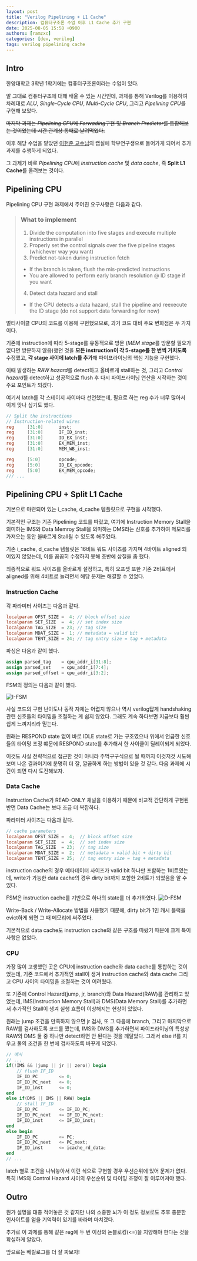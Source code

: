 ```yaml
---
layout: post
title: "Verilog Pipelining + L1 Cache"
description: 컴퓨터구조론 수업 이후 L1 Cache 추가 구현
date: 2025-08-05 15:58 +0900
authors: [ramzxc]
categories: [dev, verilog]
tags: verilog pipelining cache
---
```


## Intro
한양대학교 3학년 1학기에는 컴퓨터구조론이라는 수업이 있다.

말 그대로 컴퓨터구조에 대해 배울 수 있는 시간인데, 과제를 통해 Verilog를 이용하여 차례대로 *ALU*, *Single-Cycle CPU*, *Multi-Cycle CPU*, 그리고 *Pipelining CPU*를 구현해 보았다.

~~마지막 과제는 *Pipelining CPU*에 *Forwading*구현 및 *Branch Predictor*를 통합해보는 것이었는데 시간 관계상 통째로 날려먹었다.~~

이후 해당 수업을 맡았던 [이헌준 교수님](https://hunjunlee.github.io/)의 랩실에 학부연구생으로 들어가게 되어서 추가 과제를 수행하게 되었다.

그 과제가 바로 *Pipelining CPU*에 *instruction cache* 및 *data cache*, 즉 **Split L1 Cache**를 올려보는 것이다.

## Pipelining CPU
Pipelining CPU 구현 과제에서 주어진 요구사항은 다음과 같다.

> ### What to implement
> 1. Divide the computation into five stages and execute multiple instructions in parallel
> 2. Properly set the control signals over the five pipeline stages (whichever way you want)
> 3. Predict not-taken during instruction fetch
> - If the branch is taken, flush the mis-predicted instructions
> - You are allowed to perform early branch resolution @ ID stage if you want
> 4. Detect data hazard and stall
> - If the CPU detects a data hazard, stall the pipeline and reexecute the ID stage (do not support data forwarding for now)

멀티사이클 CPU의 코드를 이용해 구현했으므로, 과거 코드 대비 주요 변화점은 두 가지이다.

기존에 instruction에 따라 5-stage를 유동적으로 방문 (*MEM stage*를 방문할 필요가 없다면 방문하지 않음)했던 것을 **모든 instruction이 각 5-stage를 한 번씩 거치도록** 수정했고, **각 stage 사이에 latch를 추가**해 파이프라이닝의 핵심 기능을 구현했다.

이때 발생하는 *RAW hazard*를 detect하고 올바르게 stall하는 것, 그리고 *Control hazard*를 detect하고 성공적으로 flush 후 다시 파이프라이닝 연산을 시작하는 것이 주요 포인트가 되겠다.

여기서 latch를 각 스테이지 사이마다 선언했는데, 필요로 하는 reg 수가 너무 많아서 이게 맞나 싶기도 했다.

```verilog
// Split the instructions
// Instruction-related wires
reg     [31:0]      inst;
reg     [31:0]      IF_ID_inst;
reg     [31:0]      ID_EX_inst;
reg     [31:0]      EX_MEM_inst;
reg     [31:0]	    MEM_WB_inst;

reg     [5:0]       opcode;
reg     [5:0]       ID_EX_opcode;
reg     [5:0]	    EX_MEM_opcode;
/// ...
```

## Pipelining CPU + Split L1 Cache
기본으로 마련되어 있는 i_cache, d_cache 템플릿으로 구현을 시작했다.

기본적인 구조는 기존 Pipelining 코드를 따랐고, 여기에 Instruction Memory Stall을 의미하는 IMS와 Data Memroy Stall을 의미하는 DMS라는 신호를 추가하여 메모리를 가져오는 동안 올바르게 Stall될 수 있도록 해주었다.

기존 i_cache, d_cache 템플릿은 16비트 워드 사이즈를 가지며 4바이트 aligned 되어있지 않았는데, 이를 꼼꼼히 수정하지 못해 초반에 삽질을 좀 했다.

최종적으로 워드 사이즈를 올바르게 설정하고, 특히 오프셋 또한 기존 2비트에서 aligned를 위해 4비트로 늘리면서 해당 문제는 해결할 수 있었다.

### Instruction Cache
각 파라미터 사이즈는 다음과 같다.
```verilog
localparam OFST_SIZE =  4; // block offset size
localparam SET_SIZE  =  4; // set index size
localparam TAG_SIZE  = 23; // tag size
localparam MDAT_SIZE =  1; // metadata = valid bit
localparam TENT_SIZE = 24; // tag entry size = tag + metadata
```
파싱은 다음과 같이 했다.
```verilog
assign parsed_tag    = cpu_addr_i[31:8];
assign parsed_set    = cpu_addr_i[7:4];
assign parsed_offset = cpu_addr_i[3:2];
```
FSM의 정의는 다음과 같이 했다.

![I-FSM](/assets/img/202508041/I-FSM.png)

사실 코드의 구현 난이도나 동작 자체는 어렵지 않으나 역시 verilog답게 handshaking 관련 신호들의 타이밍을 조절하는 게 쉽지 않았다. 그래도 계속 하다보면 지금보다 훨씬 쉽게 느껴지리라 믿는다.

원래는 RESPOND state 없이 바로 IDLE state로 가는 구조였으나 위에서 언급한 신호들의 타이밍 조정 떄문에 RESPOND state를 추가해서 한 사이클이 딜레이되게 되었다. 

이것도 사실 전략적으로 접근한 것이 아니라 주먹구구식으로 될 때까지 이것저것 시도해보며 나온 결과이기에 분명히 더 잘, 깔끔하게 하는 방법이 있을 것 같다. 다음 과제에 시간이 되면 다시 도전해보자.

### Data Cache
Instruction Cache가 READ-ONLY 채널을 이용하기 때문에 비교적 간단하게 구현된 반면 Data Cache는 보다 조금 더 복잡하다.

파라미터 사이즈는 다음과 같다.
```verilog
// cache parameters
localparam OFST_SIZE =  4;  // block offset size
localparam SET_SIZE  =  4;  // set index size
localparam TAG_SIZE  = 23;  // tag size
localparam MDAT_SIZE =  2;  // metadata = valid bit + dirty bit
localparam TENT_SIZE = 25;  // tag entry size = tag + metadata
```

instruction cache의 경우 메타데이터 사이즈가 valid bit 하나만 포함하는 1비트였는데, write가 가능한 data cache의 경우 dirty bit까지 포함한 2비트가 되었음을 알 수 있다.

FSM은 instruction cache를 기반으로 하나의 state를 더 추가하였다.
![D-FSM](/assets/img/202508041/D-FSM.png)

Write-Back / Write-Allocate 방법을 사용했기 때문에, dirty bit가 1인 캐시 블럭을 evict하게 되면 그 때 메모리에 써주었다.

기본적으로 data cache도 instruction cache와 같은 구조를 따랐기 때문에 크게 특이사항은 없었다.

### CPU
가장 많이 고생했던 곳은 CPU에 instruction cache와 data cache를 통합하는 것이었는데, 기존 코드에서 추가적인 stall이 생겨 instruction cache와 data cache 그리고 CPU 사이의 타이밍을 조절하는 것이 어려웠다.

또 기존에 Control Hazard(jump, jr, branch)와 Data Hazard(RAW)를 관리하고 있었는데, IMS(Instruction Memory Stall)과 DMS(Data Memory Stall)를 추가하면서 추가적인 Stall이 생겨 실행 흐름이 이상해지는 현상이 있었다.

원래는 jump 조건을 만족하지 않으면 jr 검사, 또 그 다음에 branch, 그리고 마지막으로 RAW를 검사하도록 코드를 짰는데, IMS와 DMS를 추가하면서 파이프라이닝의 특성상 RAW와 DMS 둘 중 하나만 detect하면 안 된다는 것을 깨달았다. 그래서 else if를 지우고 둘의 조건을 한 번에 검사하도록 바꾸게 되었다.

```verilog
// 예시
// ...
if(!IMS && (jump || jr || zero)) begin
	// flush IF_ID
	IF_ID_PC        <= 0;
	IF_ID_PC_next   <= 0;
	IF_ID_inst      <= 0;
end
else if(DMS || IMS || RAW) begin
	// stall IF_ID
	IF_ID_PC        <= IF_ID_PC;
	IF_ID_PC_next   <= IF_ID_PC_next;
	IF_ID_inst      <= IF_ID_inst;
end
else begin
	IF_ID_PC        <= PC;
	IF_ID_PC_next   <= PC_next;
	IF_ID_inst      <= icache_rd_data;
end
// ...
```
latch 별로 조건을 나눠놓아서 이런 식으로 구현할 경우 우선순위에 있어 문제가 없다. 특히 IMS와 Control Hazard 사이의 우선순위 및 타이밍 조정이 잘 이루어져야 했다.

## Outro
뭔가 설명을 대충 적어놓은 것 같지만 나의 소중한 뇌가 이 정도 정보로도 추후 충분한 인사이트를 얻을 기억력이 있기를 바라며 마치겠다.

추가로 이 과제를 통해 같은 reg에 두 번 이상의 논블로킹(<=)을 지양해야 한다는 것을 확실하게 알았다. 

앞으로는 베릴로그를 더 잘 짜보자!